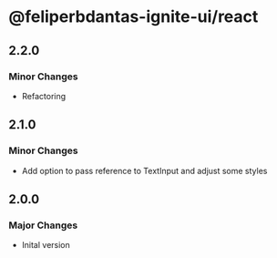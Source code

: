 # @feliperbdantas-ignite-ui/react

## 2.2.0

### Minor Changes

- Refactoring

## 2.1.0

### Minor Changes

- Add option to pass reference to TextInput and adjust some styles

## 2.0.0

### Major Changes

- Inital version

